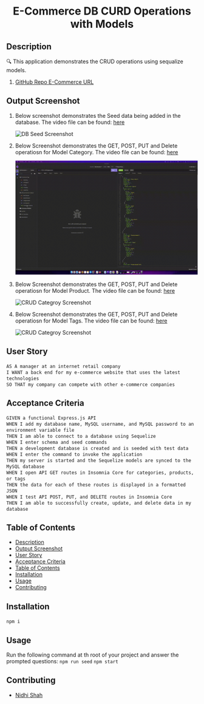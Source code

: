 <h1 align="center">E-Commerce DB CURD Operations with Models</h1>
   
## Description
  
🔍 This application demonstrates the CRUD operations using sequalize models.

1. [GitHub Repo E-Commerce URL](https://github.com/shahnidhi20/HW13_E-Commerce/)

## Output Screenshot

1. Below screenshot demonstrates the Seed data being added in the database. 
   The video file can be found: [here](./output/DB_Seed.webm)

   ![DB Seed Screenshot](./screenshots/DB_Seed.gif)

2. Below Screenshot demonstrates the GET, POST, PUT and Delete operatiosn for Model Category. 
   The video file can be found: [here](./output/CRUD_Category.webm)

   ![CRUD Categroy Screenshot](./screenshots/CRUD_Category.gif)

3. Below Screenshot demonstrates the GET, POST, PUT and Delete operatiosn for Model Product. 
   The video file can be found: [here](./output/CRUD_Products.webm)

   ![CRUD Categroy Screenshot](./screenshots/CRUD_Products.gif)

4. Below Screenshot demonstrates the GET, POST, PUT and Delete operatiosn for Model Tags. 
   The video file can be found: [here](./output/CRUD_TAGS.webm)

   ![CRUD Categroy Screenshot](./screenshots/CRUD_TAG.gif)

## User Story

```
AS A manager at an internet retail company
I WANT a back end for my e-commerce website that uses the latest technologies
SO THAT my company can compete with other e-commerce companies
```

## Acceptance Criteria

```
GIVEN a functional Express.js API
WHEN I add my database name, MySQL username, and MySQL password to an environment variable file
THEN I am able to connect to a database using Sequelize
WHEN I enter schema and seed commands
THEN a development database is created and is seeded with test data
WHEN I enter the command to invoke the application
THEN my server is started and the Sequelize models are synced to the MySQL database
WHEN I open API GET routes in Insomnia Core for categories, products, or tags
THEN the data for each of these routes is displayed in a formatted JSON
WHEN I test API POST, PUT, and DELETE routes in Insomnia Core
THEN I am able to successfully create, update, and delete data in my database
```

## Table of Contents

- [Description](#description)
- [Output Screenshot](#output-screenshot)
- [User Story](#user-story)
- [Acceptance Criteria](#acceptance-criteria)
- [Table of Contents](#table-of-contents)
- [Installation](#installation)
- [Usage](#usage)
- [Contributing](#contributing)

## Installation

`npm i`

## Usage

Run the following command at th root of your project and answer the prompted questions:
`npm run seed`
`npm start`

## Contributing

- [Nidhi Shah](https://github.com/shahnidhi20/)
